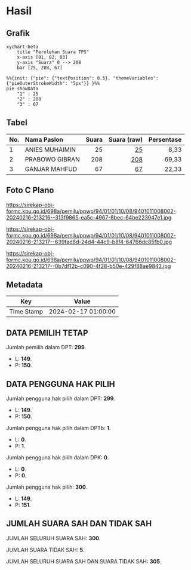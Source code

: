 # Hasil

## Grafik

```mermaid
xychart-beta
    title "Perolehan Suara TPS"
    x-axis [01, 02, 03]
    y-axis "Suara" 0 --> 208
    bar [25, 208, 67]
```

```mermaid
%%{init: {"pie": {"textPosition": 0.5}, "themeVariables": {"pieOuterStrokeWidth": "5px"}} }%%
pie showData
    "1" : 25
    "2" : 208
    "3" : 67
```

## Tabel

| No. | Nama Paslon    | Suara | Suara (raw) | Persentase |
|:--- |:-------------- | -----:| -----------:| ----------:|
| 1   | ANIES MUHAIMIN | 25    | [25][p-1]   | 8,33       |
| 2   | PRABOWO GIBRAN | 208   | [208][p-2]  | 69,33      |
| 3   | GANJAR MAHFUD  | 67    | [67][p-3]   | 22,33      |


[p-1]: https://github.com/gigit-pemilu/pemilu-2024-94-papua-tengah/blob/main/pilpres/hitung-suara/sub/94-papua-tengah/sub/01-nabire/sub/01-nabire/sub/1008-nabarua/sub/002-tps/sub/paslon-1.txt
[p-2]: https://github.com/gigit-pemilu/pemilu-2024-94-papua-tengah/blob/main/pilpres/hitung-suara/sub/94-papua-tengah/sub/01-nabire/sub/01-nabire/sub/1008-nabarua/sub/002-tps/sub/paslon-2.txt
[p-3]: https://github.com/gigit-pemilu/pemilu-2024-94-papua-tengah/blob/main/pilpres/hitung-suara/sub/94-papua-tengah/sub/01-nabire/sub/01-nabire/sub/1008-nabarua/sub/002-tps/sub/paslon-3.txt

## Foto C Plano

https://sirekap-obj-formc.kpu.go.id/698a/pemilu/ppwp/94/01/01/10/08/9401011008002-20240216-213216--313f9865-ea5c-4967-8bec-64be223947e1.jpg

https://sirekap-obj-formc.kpu.go.id/698a/pemilu/ppwp/94/01/01/10/08/9401011008002-20240216-213217--639fad8d-24d4-44c9-b8f4-64766dc85fb0.jpg

https://sirekap-obj-formc.kpu.go.id/698a/pemilu/ppwp/94/01/01/10/08/9401011008002-20240216-213217--0b7df12b-c090-4f28-b50e-429f88ae9843.jpg


## Metadata

| Key        | Value               |
| ---------- | ------------------- |
| Time Stamp | 2024-02-17 01:00:00 |


## DATA PEMILIH TETAP

Jumlah pemilih dalam DPT: **299**.
 * L: **149**.
 * P: **150**.

## DATA PENGGUNA HAK PILIH

Jumlah pengguna hak pilih dalam DPT: **299**.
 * L: **149**.
 * P: **150**.

Jumlah pengguna hak pilih dalam DPTb: **1**.
 * L: **0**.
 * P: **1**.

Jumlah pengguna hak pilih dalam DPK: **0**.
 * L: **0**.
 * P: **0**.

Jumlah pengguna hak pilih: **300**.
 * L: **149**.
 * P: **151**.

## JUMLAH SUARA SAH DAN TIDAK SAH

JUMLAH SELURUH SUARA SAH: **300**.

JUMLAH SUARA TIDAK SAH: **5**.

JUMLAH SELURUH SUARA SAH DAN SUARA TIDAK SAH: **305**.


